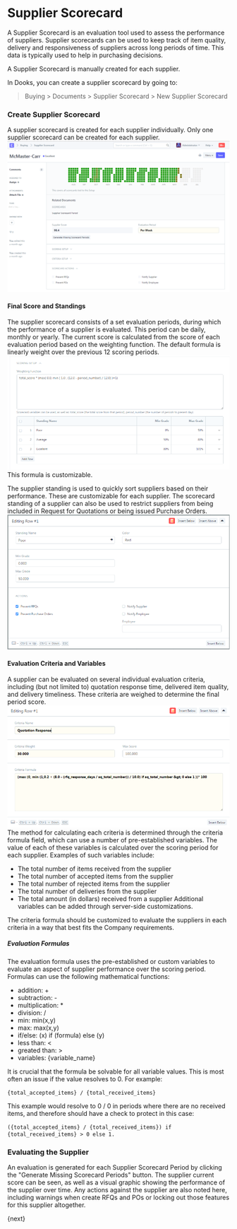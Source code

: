 <!-- add-breadcrumbs -->
# Supplier Scorecard

A Supplier Scorecard is an evaluation tool used to assess the performance of 
suppliers. Supplier scorecards can be used to keep track of item quality, 
delivery and responsiveness of suppliers across long periods of time. This data 
is typically used to help in purchasing decisions.

A Supplier Scorecard is manually created for each supplier.

In Dooks, you can create a supplier scorecard by going to:

> Buying > Documents > Supplier Scorecard > New Supplier Scorecard

### Create Supplier Scorecard
A supplier scorecard is created for each supplier individually. Only one supplier scorecard can be created for each 
supplier. 
<img class="screenshot" alt="Purchase Order" src="./assets/supplier-scorecard.png">

#### Final Score and Standings
The supplier scorecard consists of a set evaluation periods, during which the performance of a supplier is 
evaluated. This period can be daily, monthly or yearly. The current score is calculated from the score of each evaluation 
period based on the weighting function. The default formula is linearly weight over the previous 12 scoring periods. 
<img class="screenshot" alt="Purchase Order" src="./assets/supplier-scorecard-weighing.png">
This formula is customizable.

The supplier standing is used to quickly sort suppliers based on their performance. These are customizable for each supplier. 
The scorecard standing of a supplier can also be used to restrict suppliers from being included in Request for Quotations or 
being issued Purchase Orders.
<img class="screenshot" alt="Purchase Order" src="./assets/supplier-scorecard-standing.png">

#### Evaluation Criteria and Variables
A supplier can be evaluated on several individual evaluation criteria, including (but not limited to) quotation response time, 
delivered item quality, and delivery timeliness. These criteria are weighed to determine the final period score.
<img class="screenshot" alt="Purchase Order" src="./assets/supplier-scorecard-criteria.png">
The method for calculating each criteria is determined through the criteria formula field, which can use a number of pre-established variables.
The value of each of these variables is calculated over the scoring period for each supplier. Examples of such variables include:
 - The total number of items received from the supplier
 - The total number of accepted items from the supplier
 - The total number of rejected items from the supplier
 - The total number of deliveries from the supplier
 - The total amount (in dollars) received from a supplier
Additional variables can be added through server-side customizations.

The criteria formula should be customized to evaluate the suppliers in each criteria in a way that best fits the Company requirements.

##### Evaluation Formulas
The evaluation formula uses the pre-established or custom variables to evaluate an aspect of supplier performance over the scoring period. Formulas can use the following mathematical functions:

* addition: + 
* subtraction: -
* multiplication: *
* division: /
* min: min(x,y)
* max: max(x,y)
* if/else: (x) if (formula) else (y)
* less than: <
* greated than: >
* variables: {variable_name}

It is crucial that the formula be solvable for all variable values. This is most often an issue if the value resolves to 0. For example:
```
{total_accepted_items} / {total_received_items}
```

This example would resolve to 0 / 0 in periods where there are no received items, and therefore should have a check to protect in this case:
```
({total_accepted_items} / {total_received_items}) if {total_received_items} > 0 else 1.
```

### Evaluating the Supplier
An evaluation is generated for each Supplier Scorecard Period by clicking the "Generate Missing Scorecard Periods" button. The supplier 
current score can be seen, as well as a visual graphic showing the performance of the supplier over time. Any actions against the supplier 
are also noted here, including warnings when create RFQs and POs or locking out those features for this supplier altogether.




{next}
